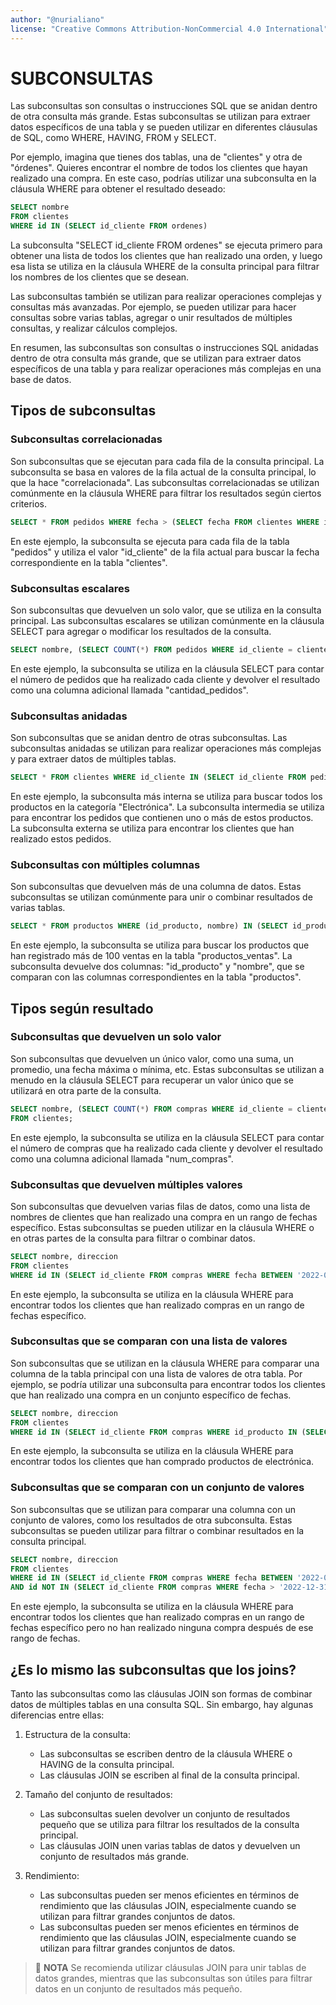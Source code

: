 ```yaml
---
author: "@nurialiano"
license: "Creative Commons Attribution-NonCommercial 4.0 International"
---
```


# SUBCONSULTAS

Las subconsultas son consultas o instrucciones SQL que se anidan dentro de otra consulta más grande. Estas subconsultas se utilizan para extraer datos específicos de una tabla y se pueden utilizar en diferentes cláusulas de SQL, como WHERE, HAVING, FROM y SELECT.

Por ejemplo, imagina que tienes dos tablas, una de "clientes" y otra de "órdenes". Quieres encontrar el nombre de todos los clientes que hayan realizado una compra. En este caso, podrías utilizar una subconsulta en la cláusula WHERE para obtener el resultado deseado:

~~~sql
SELECT nombre
FROM clientes
WHERE id IN (SELECT id_cliente FROM ordenes)
~~~

La subconsulta "SELECT id_cliente FROM ordenes" se ejecuta primero para obtener una lista de todos los clientes que han realizado una orden, y luego esa lista se utiliza en la cláusula WHERE de la consulta principal para filtrar los nombres de los clientes que se desean.

Las subconsultas también se utilizan para realizar operaciones complejas y consultas más avanzadas. Por ejemplo, se pueden utilizar para hacer consultas sobre varias tablas, agregar o unir resultados de múltiples consultas, y realizar cálculos complejos.

En resumen, las subconsultas son consultas o instrucciones SQL anidadas dentro de otra consulta más grande, que se utilizan para extraer datos específicos de una tabla y para realizar operaciones más complejas en una base de datos.

## Tipos de subconsultas

### Subconsultas correlacionadas

Son subconsultas que se ejecutan para cada fila de la consulta principal. La subconsulta se basa en valores de la fila actual de la consulta principal, lo que la hace "correlacionada". Las subconsultas correlacionadas se utilizan comúnmente en la cláusula WHERE para filtrar los resultados según ciertos criterios.

~~~sql
SELECT * FROM pedidos WHERE fecha > (SELECT fecha FROM clientes WHERE id_cliente = pedidos.id_cliente);
~~~

En este ejemplo, la subconsulta se ejecuta para cada fila de la tabla "pedidos" y utiliza el valor "id_cliente" de la fila actual para buscar la fecha correspondiente en la tabla "clientes".

### Subconsultas escalares

Son subconsultas que devuelven un solo valor, que se utiliza en la consulta principal. Las subconsultas escalares se utilizan comúnmente en la cláusula SELECT para agregar o modificar los resultados de la consulta.

~~~sql
SELECT nombre, (SELECT COUNT(*) FROM pedidos WHERE id_cliente = clientes.id_cliente) AS cantidad_pedidos FROM clientes;
~~~

En este ejemplo, la subconsulta se utiliza en la cláusula SELECT para contar el número de pedidos que ha realizado cada cliente y devolver el resultado como una columna adicional llamada "cantidad_pedidos".

### Subconsultas anidadas

Son subconsultas que se anidan dentro de otras subconsultas. Las subconsultas anidadas se utilizan para realizar operaciones más complejas y para extraer datos de múltiples tablas.

~~~sql
SELECT * FROM clientes WHERE id_cliente IN (SELECT id_cliente FROM pedidos WHERE id_producto IN (SELECT id_producto FROM productos WHERE categoria = 'Electrónica'));
~~~

En este ejemplo, la subconsulta más interna se utiliza para buscar todos los productos en la categoría "Electrónica". La subconsulta intermedia se utiliza para encontrar los pedidos que contienen uno o más de estos productos. La subconsulta externa se utiliza para encontrar los clientes que han realizado estos pedidos.

### Subconsultas con múltiples columnas

Son subconsultas que devuelven más de una columna de datos. Estas subconsultas se utilizan comúnmente para unir o combinar resultados de varias tablas.

~~~sql
SELECT * FROM productos WHERE (id_producto, nombre) IN (SELECT id_producto, nombre FROM productos_ventas WHERE ventas > 100);
~~~

En este ejemplo, la subconsulta se utiliza para buscar los productos que han registrado más de 100 ventas en la tabla "productos_ventas". La subconsulta devuelve dos columnas: "id_producto" y "nombre", que se comparan con las columnas correspondientes en la tabla "productos".

## Tipos según resultado

### Subconsultas que devuelven un solo valor

Son subconsultas que devuelven un único valor, como una suma, un promedio, una fecha máxima o mínima, etc. Estas subconsultas se utilizan a menudo en la cláusula SELECT para recuperar un valor único que se utilizará en otra parte de la consulta.

~~~sql
SELECT nombre, (SELECT COUNT(*) FROM compras WHERE id_cliente = clientes.id) as num_compras
FROM clientes;
~~~

En este ejemplo, la subconsulta se utiliza en la cláusula SELECT para contar el número de compras que ha realizado cada cliente y devolver el resultado como una columna adicional llamada "num_compras".

### Subconsultas que devuelven múltiples valores

Son subconsultas que devuelven varias filas de datos, como una lista de nombres de clientes que han realizado una compra en un rango de fechas específico. Estas subconsultas se pueden utilizar en la cláusula WHERE o en otras partes de la consulta para filtrar o combinar datos.

~~~sql
SELECT nombre, direccion
FROM clientes
WHERE id IN (SELECT id_cliente FROM compras WHERE fecha BETWEEN '2022-01-01' AND '2022-12-31');
~~~

En este ejemplo, la subconsulta se utiliza en la cláusula WHERE para encontrar todos los clientes que han realizado compras en un rango de fechas específico.

### Subconsultas que se comparan con una lista de valores

Son subconsultas que se utilizan en la cláusula WHERE para comparar una columna de la tabla principal con una lista de valores de otra tabla. Por ejemplo, se podría utilizar una subconsulta para encontrar todos los clientes que han realizado una compra en un conjunto específico de fechas.

~~~sql
SELECT nombre, direccion
FROM clientes
WHERE id IN (SELECT id_cliente FROM compras WHERE id_producto IN (SELECT id FROM productos WHERE categoria = 'Electrónica'));
~~~

En este ejemplo, la subconsulta se utiliza en la cláusula WHERE para encontrar todos los clientes que han comprado productos de electrónica.

### Subconsultas que se comparan con un conjunto de valores

Son subconsultas que se utilizan para comparar una columna con un conjunto de valores, como los resultados de otra subconsulta. Estas subconsultas se pueden utilizar para filtrar o combinar resultados en la consulta principal.

~~~sql
SELECT nombre, direccion
FROM clientes
WHERE id IN (SELECT id_cliente FROM compras WHERE fecha BETWEEN '2022-01-01' AND '2022-12-31')
AND id NOT IN (SELECT id_cliente FROM compras WHERE fecha > '2022-12-31');
~~~

En este ejemplo, la subconsulta se utiliza en la cláusula WHERE para encontrar todos los clientes que han realizado compras en un rango de fechas específico pero no han realizado ninguna compra después de ese rango de fechas.

## ¿Es lo mismo las subconsultas que los joins?

Tanto las subconsultas como las cláusulas JOIN son formas de combinar datos de múltiples tablas en una consulta SQL. Sin embargo, hay algunas diferencias entre ellas:

1. Estructura de la consulta:

   - Las subconsultas se escriben dentro de la cláusula WHERE o HAVING de la consulta principal.
   - Las cláusulas JOIN se escriben al final de la consulta principal.

2. Tamaño del conjunto de resultados:

   - Las subconsultas suelen devolver un conjunto de resultados pequeño que se utiliza para filtrar los resultados de la consulta principal.
   - Las cláusulas JOIN unen varias tablas de datos y devuelven un conjunto de resultados más grande.

3. Rendimiento:

   - Las subconsultas pueden ser menos eficientes en términos de rendimiento que las cláusulas JOIN, especialmente cuando se utilizan para filtrar grandes conjuntos de datos.
   - Las subconsultas pueden ser menos eficientes en términos de rendimiento que las cláusulas JOIN, especialmente cuando se utilizan para filtrar grandes conjuntos de datos.

>:pencil: **NOTA** Se recomienda utilizar cláusulas JOIN para unir tablas de datos grandes, mientras que las subconsultas son útiles para filtrar datos en un conjunto de resultados más pequeño.